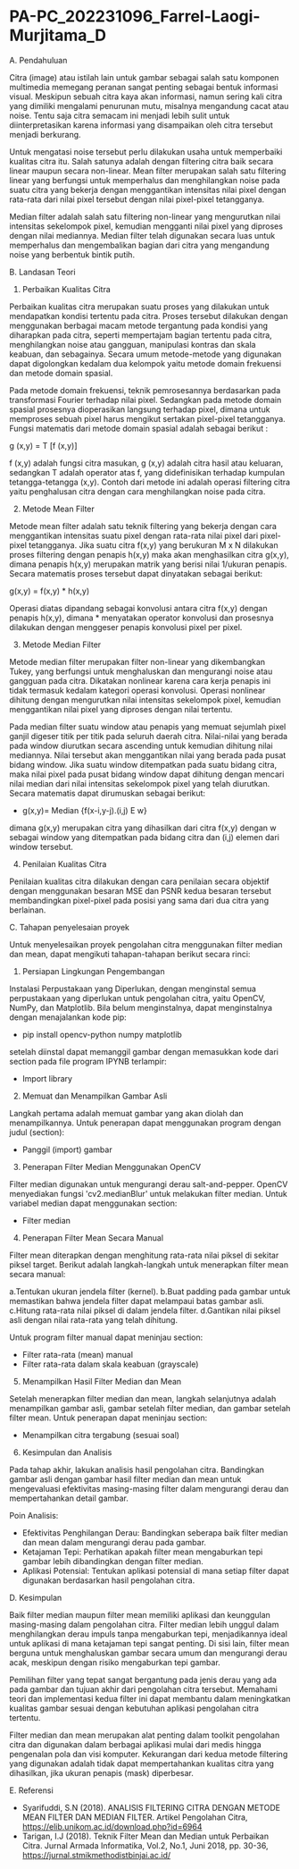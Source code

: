 # PA-PC_202231096_Farrel-Laogi-Murjitama_D

A. Pendahuluan

Citra (image) atau istilah lain untuk gambar sebagai salah satu komponen multimedia memegang peranan sangat penting sebagai bentuk informasi visual. Meskipun sebuah citra kaya akan informasi, namun sering kali citra yang dimiliki mengalami penurunan mutu, misalnya mengandung cacat atau noise. Tentu saja citra semacam ini menjadi lebih sulit untuk diinterpretasikan karena informasi yang disampaikan oleh citra tersebut menjadi berkurang.

Untuk mengatasi noise tersebut perlu dilakukan usaha untuk memperbaiki kualitas citra itu. Salah satunya adalah dengan filtering citra baik secara linear maupun secara non-linear. Mean filter merupakan salah satu filtering linear yang berfungsi untuk memperhalus dan menghilangkan noise pada suatu citra yang bekerja dengan menggantikan intensitas nilai pixel dengan rata-rata dari nilai pixel tersebut dengan nilai pixel-pixel tetangganya.

Median filter adalah salah satu filtering non-linear yang mengurutkan nilai intensitas sekelompok pixel, kemudian mengganti nilai pixel yang diproses dengan nilai mediannya. Median filter telah digunakan secara luas untuk memperhalus dan mengembalikan bagian dari citra yang mengandung noise yang berbentuk bintik putih.

B. Landasan Teori

1. Perbaikan Kualitas Citra

Perbaikan kualitas citra merupakan suatu proses yang dilakukan untuk mendapatkan kondisi tertentu pada citra. Proses tersebut dilakukan dengan menggunakan berbagai macam metode tergantung pada kondisi yang diharapkan pada citra, seperti mempertajam bagian tertentu pada citra, menghilangkan noise atau gangguan, manipulasi kontras dan skala keabuan, dan sebagainya. Secara umum metode-metode yang digunakan dapat digolongkan kedalam dua kelompok yaitu metode domain frekuensi dan metode domain spasial.

Pada metode domain frekuensi, teknik pemrosesannya berdasarkan pada transformasi Fourier terhadap nilai pixel. Sedangkan pada metode domain spasial prosesnya dioperasikan langsung terhadap pixel, dimana untuk memproses sebuah pixel harus mengikut sertakan pixel-pixel tetangganya. Fungsi matematis dari metode domain spasial adalah sebagai berikut :

g (x,y) = T [f (x,y)]

f (x,y) adalah fungsi citra masukan, g (x,y) adalah citra hasil atau keluaran, sedangkan T adalah operator atas f, yang didefinisikan terhadap kumpulan tetangga-tetangga (x,y). Contoh dari metode ini adalah operasi filtering citra yaitu penghalusan citra dengan cara menghilangkan noise pada citra.

2. Metode Mean Filter

Metode mean filter adalah satu teknik filtering yang bekerja dengan cara menggantikan intensitas suatu pixel dengan rata-rata nilai pixel dari pixel-pixel tetangganya. Jika suatu citra f(x,y) yang berukuran M x N dilakukan proses filtering dengan penapis h(x,y) maka akan menghasilkan citra g(x,y), dimana penapis h(x,y) merupakan matrik yang berisi nilai 1/ukuran penapis. Secara matematis proses tersebut dapat dinyatakan sebagai berikut:

g(x,y) = f(x,y) * h(x,y)

Operasi diatas dipandang sebagai konvolusi antara citra f(x,y) dengan penapis h(x,y), dimana * menyatakan operator konvolusi dan prosesnya dilakukan dengan menggeser penapis konvolusi pixel per pixel.

3. Metode Median Filter

Metode median filter merupakan filter non-linear yang dikembangkan Tukey, yang berfungsi untuk menghaluskan dan mengurangi noise atau gangguan pada citra. Dikatakan nonlinear karena cara kerja penapis ini tidak termasuk kedalam kategori operasi konvolusi. Operasi nonlinear dihitung dengan mengurutkan nilai intensitas sekelompok pixel, kemudian menggantikan nilai pixel yang diproses dengan nilai tertentu.

Pada median filter suatu window atau penapis yang memuat sejumlah pixel ganjil digeser titik per titik pada seluruh daerah citra. Nilai-nilai yang berada pada window diurutkan secara ascending untuk kemudian dihitung nilai mediannya. Nilai tersebut akan menggantikan nilai yang berada pada pusat bidang window.
Jika suatu window ditempatkan pada suatu bidang citra, maka nilai pixel pada pusat bidang window dapat dihitung dengan mencari nilai median dari nilai intensitas sekelompok pixel yang telah diurutkan. Secara matematis dapat dirumuskan sebagai berikut:

- g(x,y)= Median {f(x-i,y-j).(i,j) E w}

dimana g(x,y) merupakan citra yang dihasilkan dari citra f(x,y) dengan w sebagai window yang ditempatkan pada bidang citra dan (i,j) elemen dari window tersebut.

4. Penilaian Kualitas Citra

Penilaian kualitas citra dilakukan dengan cara penilaian secara objektif dengan menggunakan besaran MSE dan PSNR kedua besaran tersebut membandingkan pixel-pixel pada posisi yang sama dari dua citra yang berlainan.

C. Tahapan penyelesaian proyek

Untuk menyelesaikan proyek pengolahan citra menggunakan filter median dan mean, dapat mengikuti tahapan-tahapan berikut secara rinci:

1. Persiapan Lingkungan Pengembangan

Instalasi Perpustakaan yang Diperlukan, dengan menginstal semua perpustakaan yang diperlukan untuk pengolahan citra, yaitu OpenCV, NumPy, dan Matplotlib. Bila belum menginstalnya, dapat menginstalnya dengan menajalankan kode pip:

- pip install opencv-python numpy matplotlib

setelah diinstal dapat memanggil gambar dengan memasukkan kode dari section pada file program IPYNB terlampir:

- Import library

2. Memuat dan Menampilkan Gambar Asli

Langkah pertama adalah memuat gambar yang akan diolah dan menampilkannya. Untuk penerapan dapat menggunakan program dengan judul (section):

- Panggil (import) gambar

3. Penerapan Filter Median Menggunakan OpenCV

Filter median digunakan untuk mengurangi derau salt-and-pepper. OpenCV menyediakan fungsi 'cv2.medianBlur' untuk melakukan filter median. Untuk variabel median dapat menggunakan section:

- Filter median

4. Penerapan Filter Mean Secara Manual

Filter mean diterapkan dengan menghitung rata-rata nilai piksel di sekitar piksel target. Berikut adalah langkah-langkah untuk menerapkan filter mean secara manual:

a.Tentukan ukuran jendela filter (kernel).
b.Buat padding pada gambar untuk memastikan bahwa jendela filter dapat melampaui batas gambar asli.
c.Hitung rata-rata nilai piksel di dalam jendela filter.
d.Gantikan nilai piksel asli dengan nilai rata-rata yang telah dihitung.

Untuk program filter manual dapat meninjau section:

- Filter rata-rata (mean) manual
- Filter rata-rata dalam skala keabuan (grayscale)

5. Menampilkan Hasil Filter Median dan Mean

Setelah menerapkan filter median dan mean, langkah selanjutnya adalah menampilkan gambar asli, gambar setelah filter median, dan gambar setelah filter mean. Untuk penerapan dapat meninjau section:

- Menampilkan citra tergabung (sesuai soal)

6. Kesimpulan dan Analisis

Pada tahap akhir, lakukan analisis hasil pengolahan citra. Bandingkan gambar asli dengan gambar hasil filter median dan mean untuk mengevaluasi efektivitas masing-masing filter dalam mengurangi derau dan mempertahankan detail gambar.

Poin Analisis:

- Efektivitas Penghilangan Derau: Bandingkan seberapa baik filter median dan mean dalam mengurangi derau pada gambar.
- Ketajaman Tepi: Perhatikan apakah filter mean mengaburkan tepi gambar lebih dibandingkan dengan filter median.
- Aplikasi Potensial: Tentukan aplikasi potensial di mana setiap filter dapat digunakan berdasarkan hasil pengolahan citra.

D. Kesimpulan

Baik filter median maupun filter mean memiliki aplikasi dan keunggulan masing-masing dalam pengolahan citra. Filter median lebih unggul dalam menghilangkan derau impuls tanpa mengaburkan tepi, menjadikannya ideal untuk aplikasi di mana ketajaman tepi sangat penting. Di sisi lain, filter mean berguna untuk menghaluskan gambar secara umum dan mengurangi derau acak, meskipun dengan risiko mengaburkan tepi gambar.

Pemilihan filter yang tepat sangat bergantung pada jenis derau yang ada pada gambar dan tujuan akhir dari pengolahan citra tersebut. Memahami teori dan implementasi kedua filter ini dapat membantu dalam meningkatkan kualitas gambar sesuai dengan kebutuhan aplikasi pengolahan citra tertentu.

Filter median dan mean merupakan alat penting dalam toolkit pengolahan citra dan digunakan dalam berbagai aplikasi mulai dari medis hingga pengenalan pola dan visi komputer. Kekurangan dari kedua metode filtering yang digunakan adalah tidak dapat mempertahankan kualitas citra yang dihasilkan, jika ukuran penapis (mask) diperbesar.

E. Referensi

- Syarifuddi, S.N (2018). ANALISIS FILTERING CITRA DENGAN METODE MEAN FILTER DAN MEDIAN FILTER. Artikel Pengolahan Citra, https://elib.unikom.ac.id/download.php?id=6964
- Tarigan, I.J (2018). Teknik Filter Mean dan Median untuk Perbaikan Citra. Jurnal Armada Informatika, Vol.2, No.1, Juni 2018, pp. 30-36, 
https://jurnal.stmikmethodistbinjai.ac.id/
